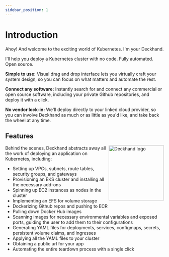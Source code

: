 ```yaml
---
sidebar_position: 1
---
```


# Introduction

Ahoy! And welcome to the exciting world of Kubernetes. I'm your Deckhand.

I'll help you deploy a Kubernetes cluster with no code. Fully automated. Open source.

**Simple to use:** Visual drag and drop interface lets you virtually craft your system design, so you can focus on what matters and automate the rest.

**Connect any software:** Instantly search for and connect any commercial or open source software, including your private Github repositories, and deploy it with a click.

**No vendor lock-in:** We'll deploy directly to your linked cloud provider, so you can involve Deckhand as much or as little as you'd like, and take back the wheel at any time.

## Features

<img align="right" src="/img/deckhandlogoicon.png" alt="Deckhand logo" width="175" />

Behind the scenes, Deckhand abstracts away all the work of deploying an application on Kubernetes, including:

- Setting up VPCs, subnets, route tables, security groups, and gateways
- Provisioning an EKS cluster and installing all the necessary add-ons
- Spinning up EC2 instances as nodes in the cluster
- Implementing an EFS for volume storage
- Dockerizing Github repos and pushing to ECR
- Pulling down Docker Hub images
- Scanning images for necessary environmental variables and exposed ports, guiding the user to add them to their configurations
- Generating YAML files for deployments, services, configmaps, secrets, persistent volume claims, and ingresses
- Applying all the YAML files to your cluster
- Obtaining a public url for your app
- Automating the entire teardown process with a single click
